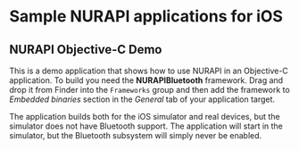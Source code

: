 # Sample NURAPI applications for iOS

## NURAPI Objective-C Demo
This is a demo application that shows how to use NURAPI in an Objective-C application.
To build you need the **NURAPIBluetooth** framework. Drag and drop it from Finder
into the `Frameworks` group and then add the framework to *Embedded binaries* section 
in the *General* tab of your application target.

The application builds both for the iOS simulator and real devices, but the simulator does
not have Bluetooth support. The application will start in the simulator, but the Bluetooth
subsystem will simply never be enabled.
